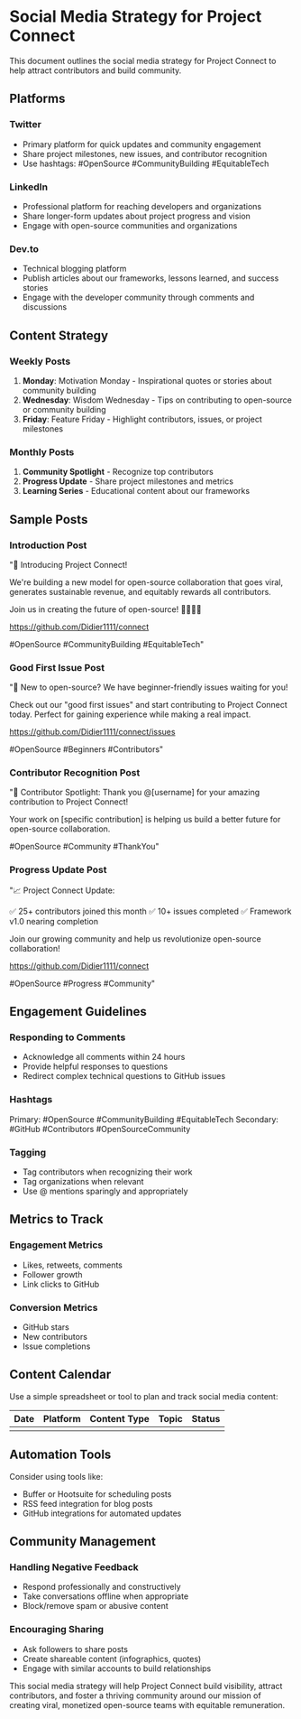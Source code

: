 # Social Media Strategy for Project Connect

This document outlines the social media strategy for Project Connect to help attract contributors and build community.

## Platforms

### Twitter
- Primary platform for quick updates and community engagement
- Share project milestones, new issues, and contributor recognition
- Use hashtags: #OpenSource #CommunityBuilding #EquitableTech

### LinkedIn
- Professional platform for reaching developers and organizations
- Share longer-form updates about project progress and vision
- Engage with open-source communities and organizations

### Dev.to
- Technical blogging platform
- Publish articles about our frameworks, lessons learned, and success stories
- Engage with the developer community through comments and discussions

## Content Strategy

### Weekly Posts
1. **Monday**: Motivation Monday - Inspirational quotes or stories about community building
2. **Wednesday**: Wisdom Wednesday - Tips on contributing to open-source or community building
3. **Friday**: Feature Friday - Highlight contributors, issues, or project milestones

### Monthly Posts
1. **Community Spotlight** - Recognize top contributors
2. **Progress Update** - Share project milestones and metrics
3. **Learning Series** - Educational content about our frameworks

## Sample Posts

### Introduction Post
"🚀 Introducing Project Connect! 

We're building a new model for open-source collaboration that goes viral, generates sustainable revenue, and equitably rewards all contributors.

Join us in creating the future of open-source! 👩‍💻👨‍💻

https://github.com/Didier1111/connect

#OpenSource #CommunityBuilding #EquitableTech"

### Good First Issue Post
"👋 New to open-source? We have beginner-friendly issues waiting for you!

Check out our "good first issues" and start contributing to Project Connect today. Perfect for gaining experience while making a real impact.

https://github.com/Didier1111/connect/issues

#OpenSource #Beginners #Contributors"

### Contributor Recognition Post
"🌟 Contributor Spotlight: Thank you @[username] for your amazing contribution to Project Connect! 

Your work on [specific contribution] is helping us build a better future for open-source collaboration. 

#OpenSource #Community #ThankYou"

### Progress Update Post
"📈 Project Connect Update:

✅ 25+ contributors joined this month
✅ 10+ issues completed
✅ Framework v1.0 nearing completion

Join our growing community and help us revolutionize open-source collaboration!

https://github.com/Didier1111/connect

#OpenSource #Progress #Community"

## Engagement Guidelines

### Responding to Comments
- Acknowledge all comments within 24 hours
- Provide helpful responses to questions
- Redirect complex technical questions to GitHub issues

### Hashtags
Primary: #OpenSource #CommunityBuilding #EquitableTech
Secondary: #GitHub #Contributors #OpenSourceCommunity

### Tagging
- Tag contributors when recognizing their work
- Tag organizations when relevant
- Use @ mentions sparingly and appropriately

## Metrics to Track

### Engagement Metrics
- Likes, retweets, comments
- Follower growth
- Link clicks to GitHub

### Conversion Metrics
- GitHub stars
- New contributors
- Issue completions

## Content Calendar

Use a simple spreadsheet or tool to plan and track social media content:

| Date | Platform | Content Type | Topic | Status |
|------|----------|--------------|-------|--------|
|      |          |              |       |        |

## Automation Tools

Consider using tools like:
- Buffer or Hootsuite for scheduling posts
- RSS feed integration for blog posts
- GitHub integrations for automated updates

## Community Management

### Handling Negative Feedback
- Respond professionally and constructively
- Take conversations offline when appropriate
- Block/remove spam or abusive content

### Encouraging Sharing
- Ask followers to share posts
- Create shareable content (infographics, quotes)
- Engage with similar accounts to build relationships

This social media strategy will help Project Connect build visibility, attract contributors, and foster a thriving community around our mission of creating viral, monetized open-source teams with equitable remuneration.